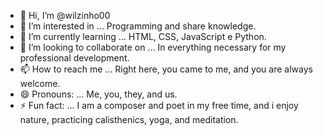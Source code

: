 - 👋 Hi, I’m @wilzinho00
- 👀 I’m interested in ... Programming and share knowledge.
- 🌱 I’m currently learning ... HTML, CSS, JavaScript e Python.
- 💞️ I’m looking to collaborate on ... In everything necessary for my professional development.
- 📫 How to reach me ... Right here, you came to me, and you are always welcome.
- 😄 Pronouns: ... Me, you, they, and us.
- ⚡ Fun fact: ... I am a composer and poet in my free time, and i enjoy nature, practicing calisthenics, yoga, and meditation.

<!---
wilzinho00/wilzinho00 is a ✨ special ✨ repository because its `README.md` (this file) appears on your GitHub profile.
You can click the Preview link to take a look at your changes.
--->
